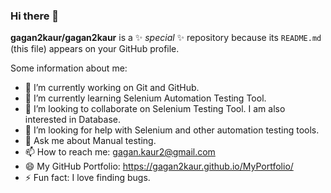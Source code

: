 ### Hi there 👋

**gagan2kaur/gagan2kaur** is a ✨ _special_ ✨ repository because its `README.md` (this file) appears on your GitHub profile.

Some information about me:

- 🔭 I’m currently working on Git and GitHub.
- 🌱 I’m currently learning Selenium Automation Testing Tool.
- 👯 I’m looking to collaborate on Selenium Testing Tool. I am also interested in Database.
- 🤔 I’m looking for help with Selenium and other automation testing tools.
- 💬 Ask me about Manual testing.
- 📫 How to reach me: gagan.kaur2@gmail.com
- 😄 My GitHub Portfolio: https://gagan2kaur.github.io/MyPortfolio/
- ⚡ Fun fact: I love finding bugs.
